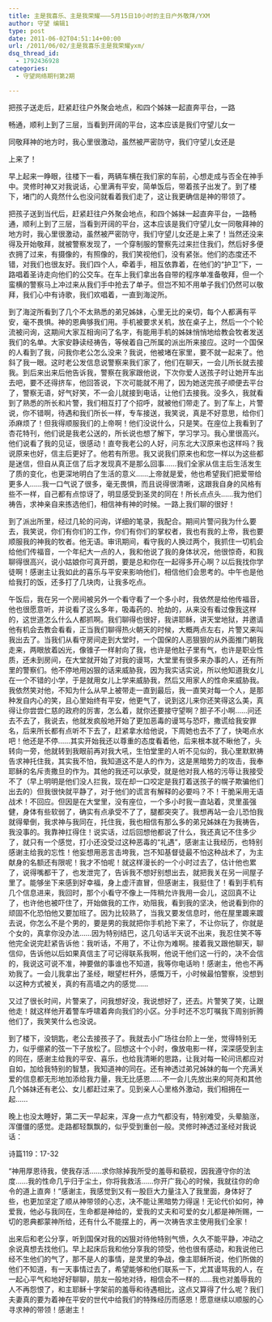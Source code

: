 ```yaml
---
title: 主是我喜乐、主是我荣耀–——5月15日10小时的主日户外敬拜/YXM
author: 守望 编辑1
type: post
date: 2011-06-02T04:51:14+00:00
url: /2011/06/02/主是我喜乐主是我荣耀yxm/
dsq_thread_id:
  - 1792436928
categories:
  - 守望网络期刊第2期

---
```

把孩子送走后，赶紧赶往户外聚会地点，和四个姊妹一起直奔平台，一路
  
畅通，顺利上到了三层，当看到开阔的平台，这本应该是我们守望儿女一
  
同敬拜神的地方时，我心里很激动，虽然被严密防守，我们守望儿女还是
  
上来了！

<!--more-->早上起来一睁眼，往楼下一看，两辆车横在我们家的车前，心想走成与否全在神手中。灵修时神又对我说话，心里满有平安，简单饭后，带着孩子出发了。到了楼下，堵门的人竟然什么也没问就看着我们走了，这让我更确信是神的带领了。

把孩子送到当代后，赶紧赶往户外聚会地点，和四个姊妹一起直奔平台，一路畅通，顺利上到了三层，当看到开阔的平台，这本应该是我们守望儿女一同敬拜神的地方时，我心里很激动，虽然被严密防守，我们守望儿女还是上来了！当然还没来得及开始敬拜，就被警察发现了，一个穿制服的警察先过来拦住我们，然后好多便衣拥了过来，有摄像的，有照像的，我们笑视他们，没有紧张。他们的态度还不错，对我们也很友好。我们四个人，牵着手，相互依靠着，在他们的“护卫”下，一路唱着圣诗走向他们的公交车。在车上我们拿出各自带的程序单准备敬拜，但一个蛮横的警察马上冲过来从我们手中抢去了单子。但岂不知不用单子我们仍然可以敬拜，我们心中有诗歌，我们欢唱着，一直到海淀所。

到了海淀所看到了几个不太熟悉的弟兄姊妹，心里无比的亲切，每个人都满有平安，毫不畏惧。神的恩典够我们用。手机被要求关机，放在桌子上，然后一个个轮流被问询，这期间大家互相询问了名字，有能用手机的姊妹悄悄地给教会牧者发送我们的名单。大家安静读经祷告，等候着自己所属的派出所来接应。这时一个国保的人看到了我，问我你老公怎么没来？我说，他被堵在家里，要不就一起来了。他斜了我一眼。这时老公发信息说警察来我们家了，他们在聊天，一会儿所长就去接我。到后来出来后他告诉我，警察在我家跟他说，下次你爱人送孩子时让她开车出去吧，要不还得挤车，他回答说，下次可能就不用了，因为她送完孩子顺便去平台了，警察无语，好气好笑，不一会儿就接到电话，让他们去接我。没多久，我就看到了熟悉的所长和片警，我们相互打了个招呼，就被他们带走了。到了车上，片警说，你不错啊，待遇和我们所长一样，专车接送，我笑说，真是不好意思，给你们添麻烦了！但我得顺服我们的上帝啊！他们没说什么，只是笑。在座位上我看到了杏花特刊，他们说是我老公送的，所长说也想了解下，学习学习。我心里很高兴。他们说看了我的见证，很感动！直夸我老公的人好，问东北大汉原来也这样吗？我说原来也好，信主后更好了。他若有所思。我又说我们原来也和您一样以为这些都是迷信，但自从真正信了后才发现真不是那么回事……我们全家从信主后生活发生了质的变化，也更深地明白了生活的意义……上帝就是爱，他也希望我们把爱带给更多人……我一口气说了很多，毫无畏惧，而且说得很清晰，这跟我自身的风格有些不一样，自己都有点惊讶了，明显感受到圣灵的同在！所长点点头……我为他们祷告，求神亲自来拣选他们，相信神有神的时候。一路上我们聊的很好！

到了派出所里，经过几轮的问询，详细的笔录，我配合。期间片警问我为什么要去，我笑说，你们有你们的工作，你们有你们的掌权者，我也有我的上帝，我也要顺服我的神我的牧者。他无语。审讯期间，看守我的人换过两个，我抓住一切机会给他们传福音，一个年纪大一点的人，我和他说了我的身体状况，他很惊奇，和我聊得很高兴，说小姑娘你可真开朗，要是总和你在一起得多开心啊？以后我找你学徒啊！感谢主让我如此的喜乐与平安来影响他们，相信他们会思考的。中午也是他给我打的饭，还多打了几块肉，让我多吃点。

午饭后，我在另一个房间被另外一个看守看了一个多小时，我依然是给他传福音，他也很愿意听，并说看了这么多年，吸毒药的、抢劫的，从来没有看过像我这样的，这世道怎么什么人都抓啊。我们聊得也很好，我讲耶稣，讲天堂地狱，并邀请他有机会去教会看看，正当我们聊得热火朝天的时候，大概两点左右，片警又来叫我出去了。当我们从看守房间走到大堂时，一个国保的人恶狠狠的从外面推门朝我走来，两眼放着凶光，像锥子一样射向了我，也许是他肚子里有气，也许是职业性质，还未到房间，在大堂就开始了对我的谩骂，大堂里有很多来办事的人，还有所里的警察们。他不停地用凶狠的话来威胁我，因为我实话实说，所以他知道我女儿在一个不错的小学，于是就用女儿上学来威胁我，然后又用家人的性命来威胁我。我依然笑对他，不知为什么从早上被带走一直到最后，我一直笑对每一个人，是那种发自内心的笑，且心里始终有平安，他更气了，说到这儿来你还笑得这么美，真得让你尝尝仁慈的政府的厉害，怎么着，就你还要接守望啊？胆子不小啊……问还去不去了，我说去，他就发疯般地开始了更加恶毒的谩骂与恐吓，撒谎给我安罪名，后来所长都有点听不下去了，赶紧拿水给他说，下周她也去不了了，快喝点水吧！他还是不停……其实开始我还以尊重的态度看着他，后来根本就不瞅他了，头转向一旁，他就转到我眼前再对我大吼，生怕堂里的人听不见似的，我心里默默祷告求神托住我，其实我不怕，我知道这不是人的作为，这是黑暗势力的攻击，我奉耶稣的名斥责撒旦的作为。其他的我还可以承受，就是他对我人格的污辱让我接受不了（早上明明是他们没人拦我，现在却一口咬定是我打着送孩子的幌子欺骗他们出去的）但我很快就平静了，对于他们的谎言有解释的必要吗？不！干脆采用无语战术！不回应。但因是在大堂里，没有座位，一个多小时我一直站着，灵里虽强健，身体有些软弱了，确实有点承受不了了，腿都突突了。我想再站一会儿恐怕我就得晕倒，我求神与我同在，托住我，我也相信有那么多的弟兄姊妹在为我祷告，我没事的。我靠神扛得住！说实话，过后回想他都说了什么，我还真记不住多少了，就只有一个感觉，打小还没受过这种恶毒的“礼遇”，感谢主让我经历，也特别感谢主给我的忘性！他妄想用恶言击垮我，岂不知基督徒最不怕这种战术了，为主献身的名额还有限呢！我才不怕呢！就这样漫长的一个小时过去了，估计他也累了，说得嘴都干了，也发泄完了，告诉我不想好别想出去，就把我关在另一间屋子里了。能够坐下来感到好幸福，身上虚汗直冒，但感谢主，我挺住了！看到手机有几个信息进来，我回时，那个小看守不像上一阵稍允许我用一会儿，这回真不让了，也许他也被吓住了，开始做我的工作，劝阻我，看到我的坚决，他说看到你的顽固不化恐怕他又要加班了。因为比较熟了，当我又要发信息时，他在屋里踱来踱去说，你怎么不是个男的，要是男的我就把你手机抢下来了，不让你玩了，你就是个女的，真拿你没办法……因为特别结巴，这几句话半天说不出来，我忍住笑不等他完全说完赶紧告诉他：我听话，不用了，不让你为难啊。接着我又跟他聊天，聊信仰，告诉他以后如果真信主了可记得联系我啊，他说干他们这一行的，决不会信的，我说这可说不准，神要做的事谁也不知道，我等你电话哟！感谢主，他也不再劝我了。一会儿我拿出了圣经，眼望栏杆外，感慨万千，小时候最怕警察，没想到以这种方式被关，真的有高墙之内的感觉……

又过了很长时间，片警来了，问我想好没，我说想好了，还去。片警笑了笑，让跟他走！就这样他开着警车呼啸着奔向我们的小区。分手时还不忘叮嘱我下周别折腾他们了，我笑笑什么也没说。

到了楼下，没钥匙，老公去接孩子了。我就去小广场往台阶上一坐，觉得特别无力，似乎绷紧的弦一下子放松了。回想这十个小时，像放电影一样，深深感受到主的同在，感谢主给我的平安、喜乐，也给我清晰的思路，让我对每一轮问讯都应对自如，加给我特别的智慧，我知道神的同在。还有神透过弟兄姊妹的每一个充满关爱的信息都无形地加添给我力量，我无比感恩……不一会儿先放出来的阿尧和其他几个姊妹还有老公、女儿都赶过来了。见到亲人心里格外激动，我们相拥在一起……

晚上也没太睡好，第二天一早起来，浑身一点力气都没有，特别难受，头晕脑涨，浑僵僵的感觉。走路都轻飘飘的，似乎受到重创一般。灵修时神透过圣经对我说话：

诗篇119：17-32
  
“神用厚恩待我，使我存活……求你除掉我所受的羞辱和藐视，因我遵守你的法度……我的性命几乎归于尘土，你将我救活……你开广我心的时候，我就往你的命令的道上直奔！”感谢主，我感觉到又有一股巨大力量注入了我里面，身体好了些，也更加坚定了顺从神带领的心志，决不能让黑暗势力得逞！无论代价如何，神爱我，他必与我同在，生命都是神给的，爱我的丈夫和可爱的女儿都是神所赐，一切的恩典都蒙神所给，还有什么不能摆上的，再一次祷告求主使用我们全家！

出来后和老公分享，听到国保对我的凶狠对待他特别气愤，久久不能平静，冲动之余说真想去找他们。早上起床后我和他分享我的领受，他也很有感动，和我说他已经不生他们的气了，那不是人的事情，是灵里的争战，像主耶稣所说，他们所做的他们不知道，有一天事情过去了，希望能够和他们联系一下，尤其谩骂我的人，在一起心平气和地好好聊聊，朋友一般地对待，相信会不一样的……我也对羞辱我的人不再怨恨了，和主耶稣十字架前的羞辱和待遇相比，这点又算得了什么呢？我们夫妻真的要为着神在平安的世代中给我们的特殊经历而感恩！愿意继续以顺服的心寻求神的带领！感谢主！